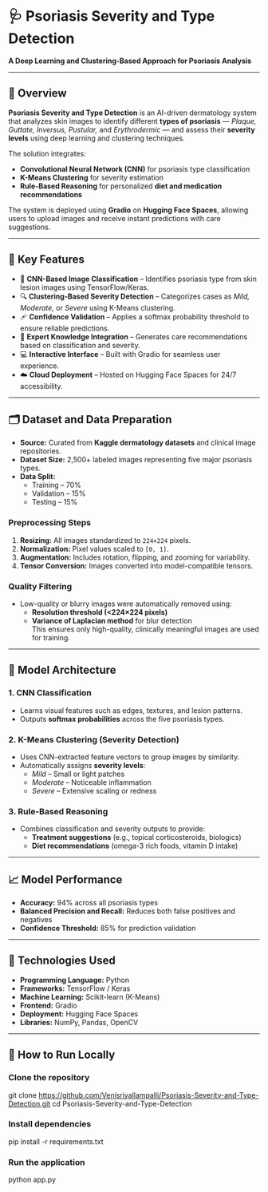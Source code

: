 # 🩺 Psoriasis Severity and Type Detection  
**A Deep Learning and Clustering-Based Approach for Psoriasis Analysis**

---

## 📘 Overview
**Psoriasis Severity and Type Detection** is an AI-driven dermatology system that analyzes skin images to identify different **types of psoriasis** — *Plaque, Guttate, Inversus, Pustular,* and *Erythrodermic* — and assess their **severity levels** using deep learning and clustering techniques.

The solution integrates:
- **Convolutional Neural Network (CNN)** for psoriasis type classification  
- **K-Means Clustering** for severity estimation  
- **Rule-Based Reasoning** for personalized **diet and medication recommendations**

The system is deployed using **Gradio** on **Hugging Face Spaces**, allowing users to upload images and receive instant predictions with care suggestions.

---

## 🧠 Key Features
- 🧬 **CNN-Based Image Classification** – Identifies psoriasis type from skin lesion images using TensorFlow/Keras.  
- 🔍 **Clustering-Based Severity Detection** – Categorizes cases as *Mild, Moderate,* or *Severe* using K-Means clustering.  
- 🩹 **Confidence Validation** – Applies a softmax probability threshold to ensure reliable predictions.  
- 🧾 **Expert Knowledge Integration** – Generates care recommendations based on classification and severity.  
- 💻 **Interactive Interface** – Built with Gradio for seamless user experience.  
- ☁️ **Cloud Deployment** – Hosted on Hugging Face Spaces for 24/7 accessibility.

---

## 🗂️ Dataset and Data Preparation
- **Source:** Curated from **Kaggle dermatology datasets** and clinical image repositories.  
- **Dataset Size:** 2,500+ labeled images representing five major psoriasis types.  
- **Data Split:**  
  - Training – 70%  
  - Validation – 15%  
  - Testing – 15%

### **Preprocessing Steps**
1. **Resizing:** All images standardized to `224×224` pixels.  
2. **Normalization:** Pixel values scaled to `[0, 1]`.  
3. **Augmentation:** Includes rotation, flipping, and zooming for variability.  
4. **Tensor Conversion:** Images converted into model-compatible tensors.

### **Quality Filtering**
- Low-quality or blurry images were automatically removed using:
  - **Resolution threshold (<224×224 pixels)**
  - **Variance of Laplacian method** for blur detection  
This ensures only high-quality, clinically meaningful images are used for training.

---

## 🧩 Model Architecture
### **1. CNN Classification**
- Learns visual features such as edges, textures, and lesion patterns.
- Outputs **softmax probabilities** across the five psoriasis types.

### **2. K-Means Clustering (Severity Detection)**
- Uses CNN-extracted feature vectors to group images by similarity.  
- Automatically assigns **severity levels**:  
  - *Mild* – Small or light patches  
  - *Moderate* – Noticeable inflammation  
  - *Severe* – Extensive scaling or redness

### **3. Rule-Based Reasoning**
- Combines classification and severity outputs to provide:
  - **Treatment suggestions** (e.g., topical corticosteroids, biologics)
  - **Diet recommendations** (omega-3 rich foods, vitamin D intake)

---

## 📈 Model Performance
- **Accuracy:** 94% across all psoriasis types  
- **Balanced Precision and Recall:** Reduces both false positives and negatives  
- **Confidence Threshold:** 85% for prediction validation  

---

## 🧰 Technologies Used
- **Programming Language:** Python  
- **Frameworks:** TensorFlow / Keras  
- **Machine Learning:** Scikit-learn (K-Means)  
- **Frontend:** Gradio  
- **Deployment:** Hugging Face Spaces  
- **Libraries:** NumPy, Pandas, OpenCV  

---

## 🚀 How to Run Locally

### Clone the repository
git clone https://github.com/Venisriyallampalli/Psoriasis-Severity-and-Type-Detection.git
cd Psoriasis-Severity-and-Type-Detection

### Install dependencies
pip install -r requirements.txt

### Run the application
python app.py

